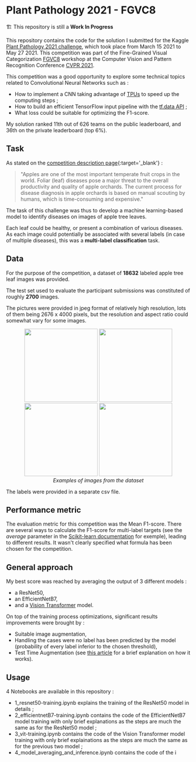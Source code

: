 # Plant Pathology 2021 - FGVC8

🏗️ This repository is still a **Work In Progress**

This repository contains the code for the solution I submitted for the Kaggle [Plant Pathology 2021 challenge](https://www.kaggle.com/c/plant-pathology-2021-fgvc8), which took place from March 15 2021 to May 27 2021. This competition was part of the Fine-Grained Visual Categorization [FGVC8](https://sites.google.com/view/fgvc8) workshop at the Computer Vision and Pattern Recognition Conference [CVPR 2021](http://cvpr2021.thecvf.com/).

This competition was a good opportunity to explore some technical topics related to Convolutional Neural Networks such as :
- How to implement a CNN taking advantage of [TPUs](https://www.kaggle.com/docs/tpu) to speed up the computing steps ;
- How to build an efficient TensorFlow input pipeline with the [tf.data API](https://www.tensorflow.org/guide/data) ;
- What loss could be suitable for optimizing the F1-score.

My solution ranked 11th out of 626 teams on the public leaderboard, and 36th on the private leaderboard (top 6%).

## Task

As stated on the [competition description page](https://www.kaggle.com/c/plant-pathology-2021-fgvc8/overview/description){:target='_blank'} : 

> "Apples are one of the most important temperate fruit crops in the world. Foliar (leaf) diseases pose a major threat to the overall productivity and quality of apple orchards. The current process for disease diagnosis in apple orchards is based on manual scouting by humans, which is time-consuming and expensive."

The task of this challenge was thus to develop a machine learning-based model to identify diseases on images of apple tree leaves. 

Each leaf could be healthy, or present a combination of various diseases. As each image could potentially be associated with several labels (in case of multiple diseases), this was a **multi-label classification** task.

## Data

For the purpose of the competition, a dataset of **18632** labeled apple tree leaf images was provided. 

The test set used to evaluate the participant submissions was constituted of roughly **2700** images. 

The pictures were provided in jpeg format of relatively high resolution, lots of them being 2676 x 4000 pixels, but the resolution and aspect ratio could somewhat vary for some images.

<p float="center">
  <center>
  <img src="/assets/images/plant_pathology_exemple1.jpg" width="200" />
  <img src="/assets/images/plant_pathology_exemple2.jpg" width="200" /> 
  <img src="/assets/images/plant_pathology_exemple3.jpg" width="200" />
  <img src="/assets/images/plant_pathology_exemple4.jpg" width="200" />
  <br>
  <em>Examples of images from the dataset</em></center>
</p>

The labels were provided in a separate csv file.

## Performance metric

The evaluation metric for this competition was the Mean F1-score. There are several ways to calculate the F1-score for multi-label targets (see the *average* parameter in the [Scikit-learn documentation](https://scikit-learn.org/stable/modules/generated/sklearn.metrics.f1_score.html) for exemple), leading to different results. It wasn't clearly specified what formula has been chosen for the competition.

## General approach

My best score was reached by averaging the output of 3 different models :
- a ResNet50, 
- an EfficientNetB7, 
- and a [Vision Transformer](https://ai.googleblog.com/2020/12/transformers-for-image-recognition-at.html) model.

On top of the training process optimizations, significant results improvements were brought by :
- Suitable image augmentation,
- Handling the cases were no label has been predicted by the model (probability of every label inferior to the chosen threshold),
- Test Time Augmentation (see [this article](https://towardsdatascience.com/test-time-augmentation-tta-and-how-to-perform-it-with-keras-4ac19b67fb4d) for a brief explanation on how it works).

## Usage

4 Notebooks are available in this repository :
- 1_resnet50-training.ipynb explains the training of the ResNet50 model in details ;
- 2_efficientnetB7-training.ipynb contains the code of the EfficientNetB7 model training with only brief explanations as the steps are much the same as for the ResNet50 model ;
- 3_vit-training.ipynb contains the code of the Vision Transformer model training with only brief explainations as the steps are much the same as for the previous two model ;
- 4_model_averaging_and_inference.ipynb contains the code of the i
